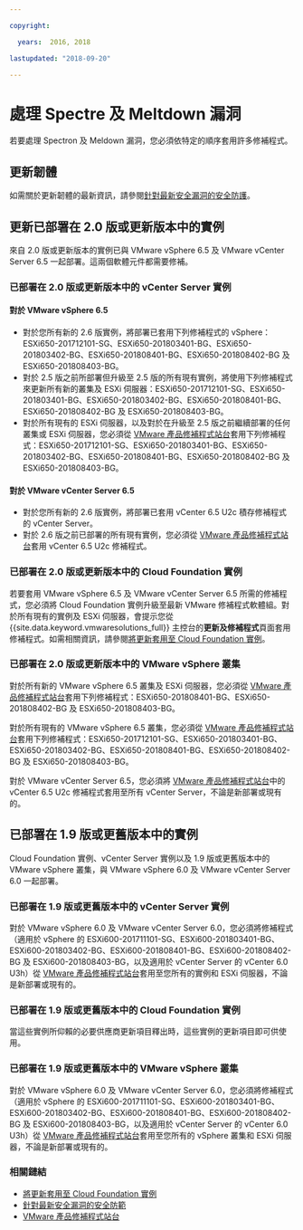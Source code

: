 ```yaml
---

copyright:

  years:  2016, 2018

lastupdated: "2018-09-20"

---
```


# 處理 Spectre 及 Meltdown 漏洞

若要處理 Spectron 及 Meldown 漏洞，您必須依特定的順序套用許多修補程式。

## 更新韌體

如需關於更新韌體的最新資訊，請參閱[針對最新安全漏洞的安全防護](https://www.ibm.com/blogs/bluemix/2018/01/ibm-cloud-spectre-meltdown-vulnerabilities/)。

## 更新已部署在 2.0 版或更新版本中的實例

來自 2.0 版或更新版本的實例已與 VMware vSphere 6.5 及 VMware vCenter Server 6.5 一起部署。這兩個軟體元件都需要修補。

### 已部署在 2.0 版或更新版本中的 vCenter Server 實例

#### 對於 VMware vSphere 6.5

* 對於您所有新的 2.6 版實例，將部署已套用下列修補程式的 vSphere：ESXi650-201712101-SG、ESXi650-201803401-BG、ESXi650-201803402-BG、ESXi650-201808401-BG、ESXi650-201808402-BG 及 ESXi650-201808403-BG。
* 對於 2.5 版之前所部署但升級至 2.5 版的所有現有實例，將使用下列修補程式來更新所有新的叢集及 ESXi 伺服器：ESXi650-201712101-SG、ESXi650-201803401-BG、ESXi650-201803402-BG、ESXi650-201808401-BG、ESXi650-201808402-BG 及 ESXi650-201808403-BG。
* 對於所有現有的 ESXi 伺服器，以及對於在升級至 2.5 版之前繼續部署的任何叢集或 ESXi 伺服器，您必須從 [VMware 產品修補程式站台](https://my.vmware.com/group/vmware/patch)套用下列修補程式：ESXi650-201712101-SG、ESXi650-201803401-BG、ESXi650-201803402-BG、ESXi650-201808401-BG、ESXi650-201808402-BG 及 ESXi650-201808403-BG。

#### 對於 VMware vCenter Server 6.5

* 對於您所有新的 2.6 版實例，將部署已套用 vCenter 6.5 U2c 積存修補程式的 vCenter Server。
* 對於 2.6 版之前已部署的所有現有實例，您必須從 [VMware 產品修補程式站台](https://my.vmware.com/group/vmware/patch)套用 vCenter 6.5 U2c 修補程式。

### 已部署在 2.0 版或更新版本中的 Cloud Foundation 實例

若要套用 VMware vSphere 6.5 及 VMware vCenter Server 6.5 所需的修補程式，您必須將 Cloud Foundation 實例升級至最新 VMware 修補程式軟體組。對於所有現有的實例及 ESXi 伺服器，會提示您從 {{site.data.keyword.vmwaresolutions_full}} 主控台的**更新及修補程式**頁面套用修補程式。如需相關資訊，請參閱[將更新套用至 Cloud Foundation 實例](../sddc/sd_applyingupdates.html)。

### 已部署在 2.0 版或更新版本中的 VMware vSphere 叢集

對於所有新的 VMware vSphere 6.5 叢集及 ESXi 伺服器，您必須從 [VMware 產品修補程式站台](https://my.vmware.com/group/vmware/patch)套用下列修補程式：ESXi650-201808401-BG、ESXi650-201808402-BG 及 ESXi650-201808403-BG。

對於所有現有的 VMware vSphere 6.5 叢集，您必須從 [VMware 產品修補程式站台](https://my.vmware.com/group/vmware/patch)套用下列修補程式：ESXi650-201712101-SG、ESXi650-201803401-BG、ESXi650-201803402-BG、ESXi650-201808401-BG、ESXi650-201808402-BG 及 ESXi650-201808403-BG。

對於 VMware vCenter Server 6.5，您必須將 [VMware 產品修補程式站台](https://my.vmware.com/group/vmware/patch)中的 vCenter 6.5 U2c 修補程式套用至所有 vCenter Server，不論是新部署或現有的。

## 已部署在 1.9 版或更舊版本中的實例

Cloud Foundation 實例、vCenter Server 實例以及 1.9 版或更舊版本中的 VMware vSphere 叢集，與 VMware vSphere 6.0 及 VMware vCenter Server 6.0 一起部署。

### 已部署在 1.9 版或更舊版本中的 vCenter Server 實例

對於 VMware vSphere 6.0 及 VMware vCenter Server 6.0，您必須將修補程式（適用於 vSphere 的 ESXi600-201711101-SG、ESXi600-201803401-BG、ESXi600-201803402-BG、ESXi600-201808401-BG、ESXi600-201808402-BG 及 ESXi600-201808403-BG，以及適用於 vCenter Server 的 vCenter 6.0 U3h）從 [VMware 產品修補程式站台](https://my.vmware.com/group/vmware/patch)套用至您所有的實例和 ESXi 伺服器，不論是新部署或現有的。

### 已部署在 1.9 版或更舊版本中的 Cloud Foundation 實例

當這些實例所仰賴的必要供應商更新項目釋出時，這些實例的更新項目即可供使用。

### 已部署在 1.9 版或更舊版本中的 VMware vSphere 叢集

對於 VMware vSphere 6.0 及 VMware vCenter Server 6.0，您必須將修補程式（適用於 vSphere 的 ESXi600-201711101-SG、ESXi600-201803401-BG、ESXi600-201803402-BG、ESXi600-201808401-BG、ESXi600-201808402-BG 及 ESXi600-201808403-BG，以及適用於 vCenter Server 的 vCenter 6.0 U3h）從 [VMware 產品修補程式站台](https://my.vmware.com/group/vmware/patch)套用至您所有的 vSphere 叢集和 ESXi 伺服器，不論是新部署或現有的。

### 相關鏈結

* [將更新套用至 Cloud Foundation 實例](../sddc/sd_applyingupdates.html)
* [針對最新安全漏洞的安全防範](https://www.ibm.com/blogs/bluemix/2018/01/ibm-cloud-spectre-meltdown-vulnerabilities/)
* [VMware 產品修補程式站台](https://my.vmware.com/group/vmware/patch)
